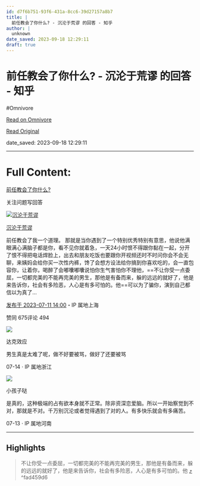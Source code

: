 ```yaml
---
id: d7f6b751-93f6-431a-8cc6-39d27157a8b7
title: |
  前任教会了你什么? - 沉沦于荒谬 的回答 - 知乎
author: |
  unknown
date_saved: 2023-09-18 12:29:11
draft: true
---
```


# 前任教会了你什么? - 沉沦于荒谬 的回答 - 知乎
#Omnivore

[Read on Omnivore](https://omnivore.app/me/-18aa91fd7f8)

[Read Original](https://www.zhihu.com/question/321914156/answer/3114464022)

date_saved: 2023-09-18 12:29:11


--- 

# Full Content: 

[前任教会了你什么?](https://www.zhihu.com/question/321914156)

关注问题写回答

[![沉沦于荒谬](https://proxy-prod.omnivore-image-cache.app/0x0,svRsls8DpCRPRvfatfJGQZR2QNTMFb6PtPZFGRsBE2qE/https://pica.zhimg.com/v2-2b10be77d6b59774b279ce5b299525e8_l.jpg?source=1940ef5c)](https://www.zhihu.com/people/yvjfoj)

[沉沦于荒谬](https://www.zhihu.com/people/yvjfoj)

前任教会了我一个道理。 那就是当你遇到了一个特别优秀特别有意思，他说他满眼满心满脑子都是你，看不见你就着急，一天24小时恨不得跟你黏在一起，分开了恨不得把电话焊脸上，出去和朋友吃饭也要跟你开视频还时不时问你会不会无聊，来姨妈会给你买一次性内裤，馋了会想方设法给你搞到你喜欢吃的，会一直包容你，让着你，喝醉了会嘟囔嘟囔说怕你生气害怕你不理他，==不让你受一点委屈，一切都完美的不能再完美的男生，那他是有备而来，躲的远远的就好了，他是来告诉你，社会有多险恶，人心是有多可怕的。他==可以为了骗你，演到自己都信以为真了…

[发布于 2023-07-11 14:00](https://www.zhihu.com/question/321914156/answer/3114464022)・IP 属地上海

​赞同 675​​评论 494​

[![](https://proxy-prod.omnivore-image-cache.app/0x0,syyrWMauCLh69LDPgv_KSFBhYUXzDAwLgdDO-ET4yYEI/https://picx.zhimg.com/v2-3954f911e874b7219b149fc58de7f0e4_l.jpg?source=06d4cd63)](https://www.zhihu.com/people/f014aba7d280a4d0a1fcfc2c7205b6fe)

达克效应

男生真是太难了呢，做不好要被骂，做好了还要被骂

07-14 · IP 属地浙江

[![](https://proxy-prod.omnivore-image-cache.app/0x0,s0XXVxRBJWKoLx5_iohmg0KvJgvhQXJWSXmO0XFQcDJE/https://picx.zhimg.com/v2-abed1a8c04700ba7d72b45195223e0ff_l.jpg?source=06d4cd63)](https://www.zhihu.com/people/1f3d758276576fbfc3e9d6ddcb544166)

小孩子哒

是真的，这种极端的占有欲本身就不正常。除非资深恋爱脑。所以一开始察觉到不对，那就是不对。千万别沉沦或者觉得遇到了对的人。有多快乐就会有多痛苦。

07-13 · IP 属地河南

---

## Highlights

> 不让你受一点委屈，一切都完美的不能再完美的男生，那他是有备而来，躲的远远的就好了，他是来告诉你，社会有多险恶，人心是有多可怕的。他 [⤴️](https://omnivore.app/me/-18aa91fd7f8#fad459d6-a079-4366-aeac-511d2df5b653)  ^fad459d6

